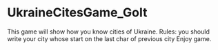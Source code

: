 # UkraineCitesGame_GoIt
This game will show how you know cities of Ukraine. 
Rules: you should write your city whose start on the last char of previous city
Enjoy game. 
